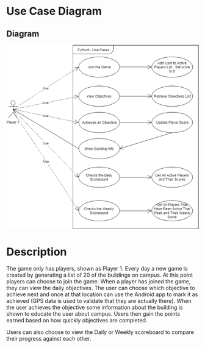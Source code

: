 # Use Case Diagram

## Diagram

![Use Case Diagram](./UseCaseDiagram.png)

# Description

The game only has players, shown as Player 1.  Every day a new game is created by generating a list of 20 of the buildings on campus.  At this point players can choose to join the game.  When a player has joined the game, they can view the daily objectives.  The user can choose which objective to achieve next and once at that location can use the Android app to mark it as achieved (GPS data is used to validate that they are actually there).  When the user achieves the objective some information about the building is shown to educate the user about campus.  Users then gain the points earned based on how quickly objectives are completed.  

Users can also choose to view the Daily or Weekly scoreboard to compare their progress against each other.